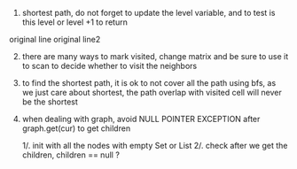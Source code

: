 

1. shortest path, do not forget to update the level variable, and to test is this level or level +1 to return

original line
original line2



2. there are many ways to mark visited, change matrix
	and be sure to use it to scan to decide whether to visit the neighbors

3. to find the shortest path, it is ok to not cover all the path using bfs, as we just care about shortest, the path overlap with visited cell will never be the shortest


4. when dealing with graph, avoid NULL POINTER EXCEPTION after graph.get(cur) to get children

	1/. init with all the nodes with empty Set or List
	2/. check after we get the children, children == null ? 


